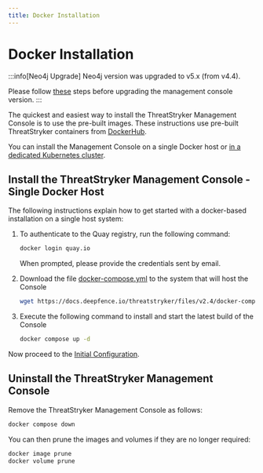 ```yaml
---
title: Docker Installation
---
```


# Docker Installation

:::info[Neo4j Upgrade]
Neo4j version was upgraded to v5.x (from v4.4).

Please follow [these](upgrade-from-v2.1.md) steps before upgrading the management console version.
:::

The quickest and easiest way to install the ThreatStryker Management Console is to use the pre-built images.  These instructions use pre-built ThreatStryker containers from [DockerHub](https://hub.docker.com/u/deepfenceio).

You can install the Management Console on a single Docker host or [in a dedicated Kubernetes cluster](kubernetes).

## Install the ThreatStryker Management Console - Single Docker Host

The following instructions explain how to get started with a docker-based installation on a single host system:

1. To authenticate to the Quay registry, run the following command:

    ```bash
    docker login quay.io
    ```

    When prompted, please provide the credentials sent by email.

2. Download the file [docker-compose.yml](https://docs.deepfence.io/threatstryker/files/v2.4/docker-compose.yml) to the system that will host the Console

    ```bash
    wget https://docs.deepfence.io/threatstryker/files/v2.4/docker-compose.yml
    ```

[//]: # (   For more verbose network alerts, please download this file instead: [docker-compose-poc.yml 🔗]&#40;https://docs.deepfence.io/threatstryker/files/v2.4/docker-compose-poc.yml&#41;.)

[//]: # ()
[//]: # (    ```bash)

[//]: # (    wget https://docs.deepfence.io/threatstryker/files/v2.4/docker-compose-poc.yml -O docker-compose.yml)

[//]: # (    ```)

3. Execute the following command to install and start the latest build of the Console

    ```bash
    docker compose up -d
    ```

Now proceed to the [Initial Configuration](initial-configuration).

## Uninstall the ThreatStryker Management Console

Remove the ThreatStryker Management Console as follows:

```bash
docker compose down
```

You can then prune the images and volumes if they are no longer required:

```bash
docker image prune
docker volume prune
```

